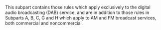 This subpart contains those rules which apply exclusively to the digital audio broadcasting (DAB) service, and are in addition to those rules in Subparts A, B, C, G and H which apply to AM and FM broadcast services, both commercial and noncommercial.

